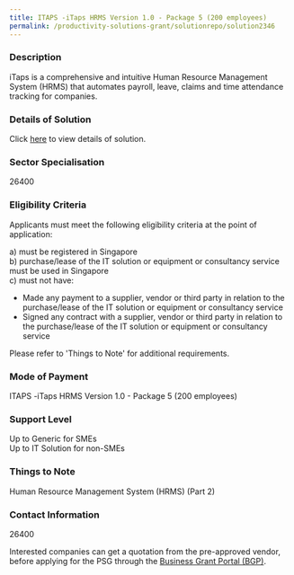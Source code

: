 ```yaml
---
title: ITAPS -iTaps HRMS Version 1.0 - Package 5 (200 employees)					
permalink: /productivity-solutions-grant/solutionrepo/solution2346
---
```


### Description

iTaps is a comprehensive and intuitive Human Resource Management System (HRMS) that automates payroll, leave, claims and time attendance tracking for companies.

### Details of Solution

Click <a href='Mind Master Solutions Pte Ltd' target='_blank' rel='noopener'>here</a> to view details of solution.

### Sector Specialisation

 26400 

### Eligibility Criteria

Applicants must meet the following eligibility criteria at the point of application:

a) must be registered in Singapore <br>
b) purchase/lease of the IT solution or equipment or consultancy service must be used in Singapore <br>
c) must not have:
- Made any payment to a supplier, vendor or third party in relation to the purchase/lease of the IT solution or equipment or consultancy service
- Signed any contract with a supplier, vendor or third party in relation to the purchase/lease of the IT solution or equipment or consultancy service

Please refer to 'Things to Note' for additional requirements.

### Mode of Payment
ITAPS -iTaps HRMS Version 1.0 - Package 5 (200 employees)					

### Support Level
Up to Generic for SMEs <br>
Up to IT Solution for non-SMEs

### Things to Note
Human Resource Management System (HRMS) (Part 2)

### Contact Information
26400

Interested companies can get a quotation from the pre-approved vendor, before applying for the PSG through the <a target='_blank' rel='noopener' href='https://www.businessgrants.gov.sg/'>Business Grant Portal (BGP)</a>.

